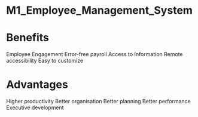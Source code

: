 # M1_Employee_Management_System

# Benefits

Employee Engagement
Error-free payroll
Access to Information
Remote accessibility
Easy to customize

# Advantages

Higher productivity
Better organisation 
Better planning
Better performance
Executive development
